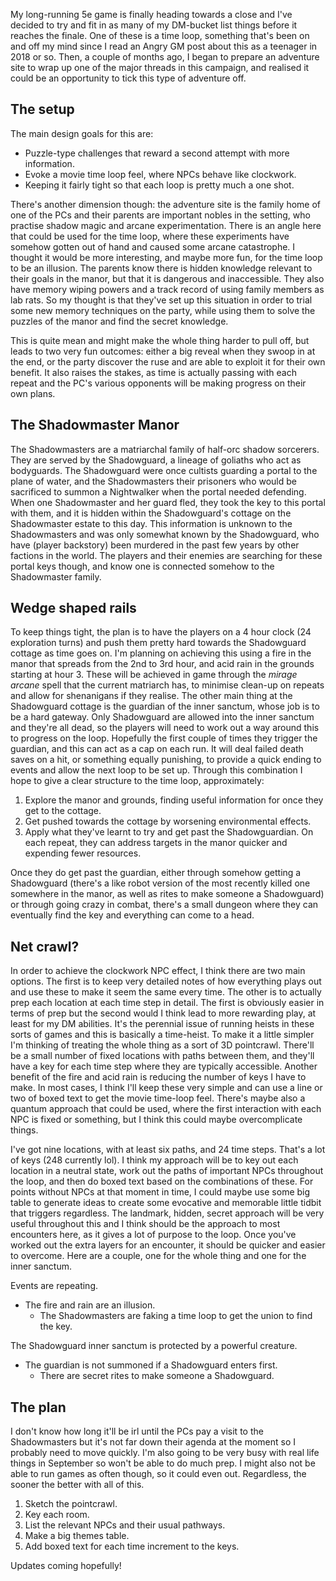 My long-running 5e game is finally heading towards a close and I've decided to try and fit in as many of my DM-bucket list things before it reaches the finale. One of these is a time loop, something that's been on and off my mind since I read an Angry GM post about this as a teenager in 2018 or so. Then, a couple of months ago, I began to prepare an adventure site to wrap up one of the major threads in this campaign, and realised it could be an opportunity to tick this type of adventure off. 

## The setup
The main design goals for this are:
- Puzzle-type challenges that reward a second attempt with more information.
- Evoke a movie time loop feel, where NPCs behave like clockwork.
- Keeping it fairly tight so that each loop is pretty much a one shot.

There's another dimension though: the adventure site is the family home of one of the PCs and their parents are important nobles in the setting, who practise shadow magic and arcane experimentation. There is an angle here that could be used for the time loop, where these experiments have somehow gotten out of hand and caused some arcane catastrophe. I thought it would be more interesting, and maybe more fun, for the time loop to be an illusion. The parents know there is hidden knowledge relevant to their goals in the manor, but that it is dangerous and inaccessible. They also have memory wiping powers and a track record of using family members as lab rats. So my thought is that they've set up this situation in order to trial some new memory techniques on the party, while using them to solve the puzzles of the manor and find the secret knowledge.

This is quite mean and might make the whole thing harder to pull off, but leads to two very fun outcomes: either a big reveal when they swoop in at the end, or the party discover the ruse and are able to exploit it for their own benefit. It also raises the stakes, as time is actually passing with each repeat and the PC's various opponents will be making progress on their own plans.

## The Shadowmaster Manor
The Shadowmasters are a matriarchal family of half-orc shadow sorcerers. They are served by the Shadowguard, a lineage of goliaths who act as bodyguards. The Shadowguard were once cultists guarding a portal to the plane of water, and the Shadowmasters their prisoners who would be sacrificed to summon a Nightwalker when the portal needed defending. When one Shadowmaster and her guard fled, they took the key to this portal with them, and it is hidden within the Shadowguard's cottage on the Shadowmaster estate to this day. This information is unknown to the Shadowmasters and was only somewhat known by the Shadowguard, who have (player backstory) been murdered in the past few years by other factions in the world. The players and their enemies are searching for these portal keys though, and know one is connected somehow to the Shadowmaster family.

## Wedge shaped rails
To keep things tight, the plan is to have the players on a 4 hour clock (24 exploration turns) and push them pretty hard towards the Shadowguard cottage as time goes on. I'm planning on achieving this using a fire in the manor that spreads from the 2nd to 3rd hour, and acid rain in the grounds starting at hour 3. These will be achieved in game through the *mirage arcane* spell that the current matriarch has, to minimise clean-up on repeats and allow for shenanigans if they realise. The other main thing at the Shadowguard cottage is the guardian of the inner sanctum, whose job is to be a hard gateway. Only Shadowguard are allowed into the inner sanctum and they're all dead, so the players will need to work out a way around this to progress on the loop. Hopefully the first couple of times they trigger the guardian, and this can act as a cap on each run. It will deal failed death saves on a hit, or something equally punishing, to provide a quick ending to events and allow the next loop to be set up. Through this combination I hope to give a clear structure to the time loop, approximately:

1. Explore the manor and grounds, finding useful information for once they get to the cottage.
2. Get pushed towards the cottage by worsening environmental effects.
3. Apply what they've learnt to try and get past the Shadowguardian.
On each repeat, they can address targets in the manor quicker and expending fewer resources.

Once they do get past the guardian, either through somehow getting a Shadowguard (there's a like robot version of the most recently killed one somewhere in the manor, as well as rites to make someone a Shadowguard) or through going crazy in combat, there's a small dungeon where they can eventually find the key and everything can come to a head.

## Net crawl?
In order to achieve the clockwork NPC effect, I think there are two main options. The first is to keep very detailed notes of how everything plays out and use these to make it seem the same every time. The other is to actually prep each location at each time step in detail. The first is obviously easier in terms of prep but the second would I think lead to more rewarding play, at least for my DM abilities. It's the perennial issue of running heists in these sorts of games and this is basically a time-heist. To make it a little simpler I'm thinking of treating the whole thing as a sort of 3D pointcrawl. There'll be a small number of fixed locations with paths between them, and they'll have a key for each time step where they are typically accessible. Another benefit of the fire and acid rain is reducing the number of keys I have to make. In most cases, I think I'll keep these very simple and can use a line or two of boxed text to get the movie time-loop feel. There's maybe also a quantum approach that could be used, where the first interaction with each NPC is fixed or something, but I think this could maybe overcomplicate things. 

I've got nine locations, with at least six paths, and 24 time steps. That's a lot of keys (248 currently lol). I think my approach will be to key out each location in a neutral state, work out the paths of important NPCs throughout the loop, and then do boxed text based on the combinations of these. For points without NPCs at that moment in time, I could maybe use some big table to generate ideas to create some evocative and memorable little tidbit that triggers regardless. The landmark, hidden, secret approach will be very useful throughout this and I think should be the approach to most encounters here, as it gives a lot of purpose to the loop. Once you've worked out the extra layers for an encounter, it should be quicker and easier to overcome. Here are a couple, one for the whole thing and one for the inner sanctum.

Events are repeating.
- The fire and rain are an illusion.
    - The Shadowmasters are faking a time loop to get the union to find the key.

The Shadowguard inner sanctum is protected by a powerful creature.
- The guardian is not summoned if a Shadowguard enters first.
    - There are secret rites to make someone a Shadowguard.

## The plan
I don't know how long it'll be irl until the PCs pay a visit to the Shadowmasters but it's not far down their agenda at the moment so I probably need to move quickly. I'm also going to be very busy with real life things in September so won't be able to do much prep. I might also not be able to run games as often though, so it could even out. Regardless, the sooner the better with all of this.

1. Sketch the pointcrawl.
2. Key each room.
3. List the relevant NPCs and their usual pathways.
4. Make a big themes table.
5. Add boxed text for each time increment to the keys.

Updates coming hopefully!
